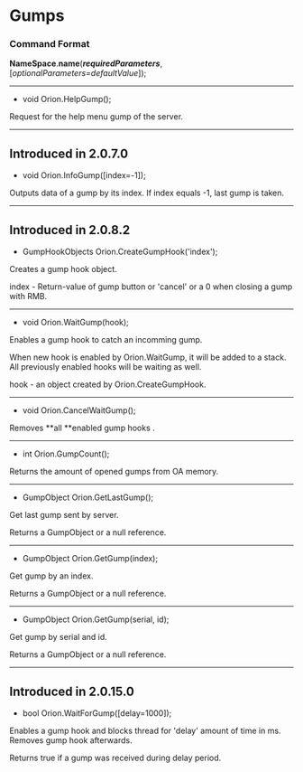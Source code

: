 # Gumps

### Command Format

**NameSpace**.**name**(_**requiredParameters**_, [_optionalParameters=defaultValue_]);

***

- void Orion.HelpGump();

Request for the help menu gump of the server.

***

## Introduced in 2.0.7.0

- void Orion.InfoGump([index=-1]);

Outputs data of a gump by its index. If index equals -1, last gump is taken.
***

## Introduced in 2.0.8.2

- GumpHookObjects Orion.CreateGumpHook('index');

Creates a gump hook object.

index - Return-value of gump button or 'cancel' or a 0 when closing a gump with RMB.

***

- void Orion.WaitGump(hook);

Enables a gump hook to catch an incomming gump.

When new hook is enabled by Orion.WaitGump, it will be added to a stack. All previously enabled hooks will be waiting as well.

hook - an object created by Orion.CreateGumpHook.

***

- void Orion.CancelWaitGump();

Removes **all **enabled gump hooks .

***

- int Orion.GumpCount();

Returns the amount of opened gumps from OA memory.

***

- GumpObject Orion.GetLastGump();

Get last gump sent by server.

Returns a GumpObject or a null reference.

***

- GumpObject Orion.GetGump(index);

Get gump by an index.

Returns a GumpObject or a null reference.

***

- GumpObject Orion.GetGump(serial, id);

Get gump by serial and id.

Returns a GumpObject or a null reference.

***

## Introduced in 2.0.15.0

- bool Orion.WaitForGump([delay=1000]);

Enables a gump hook and blocks thread for 'delay' amount of time in ms. Removes gump hook afterwards.

Returns true if a gump was received during delay period.
